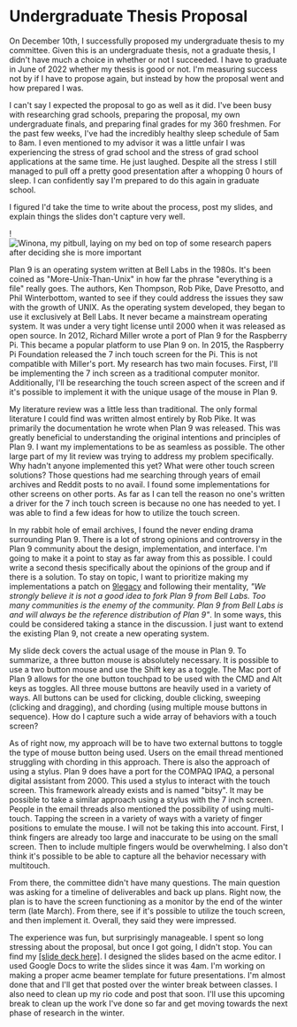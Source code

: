 # Undergraduate Thesis Proposal

On December 10th, I successfully proposed my undergraduate thesis to my
committee. Given this is an undergraduate thesis, not a graduate thesis, I
didn't have much a choice in whether or not I succeeded. I have to graduate in
June of 2022 whether my thesis is good or not. I'm measuring success not by if I
have to propose again, but instead by how the proposal went and how prepared I
was.

I can't say I expected the proposal to go as well as it did. I've been busy with
researching grad schools, preparing the proposal, my own undergraduate finals,
and preparing final grades for my 360 freshmen. For the past few weeks, I've had
the incredibly healthy sleep schedule of 5am to 8am. I even mentioned to my
advisor it was a little unfair I was experiencing the stress of grad school and
the stress of grad school applications at the same time. He just laughed.
Despite all the stress I still managed to pull off a pretty good presentation
after a whopping 0 hours of sleep. I can confidently say I'm prepared to do this
again in graduate school.

I figured I'd take the time to write about the process, post my slides, and
explain things the slides don't capture very well.

!![Winona, my pitbull, laying on my bed on top of some research papers after deciding she is more important](winona.jpg)

Plan 9 is an operating system written at Bell Labs in the 1980s. It's been
coined as "More-Unix-Than-Unix" in how far the phrase "everything is a file"
really goes. The authors, Ken Thompson, Rob Pike, Dave Presotto, and Phil
Winterbottom, wanted to see if they could address the issues they saw with the
growth of UNIX. As the operating system developed, they began to use it
exclusively at Bell Labs. It never became a mainstream operating system. It was
under a very tight license until 2000 when it was released as open source. In
2012, Richard Miller wrote a port of Plan 9 for the Raspberry Pi. This became a
popular platform to use Plan 9 on. In 2015, the Raspberry Pi Foundation released
the 7 inch touch screen for the Pi. This is not compatible with Miller's port.
My research has two main focuses. First, I'll be implementing the 7 inch screen
as a traditional computer monitor. Additionally, I'll be researching the touch
screen aspect of the screen and if it's possible to implement it with the unique
usage of the mouse in Plan 9.

My literature review was a little less than traditional. The only formal
literature I could find was written almost entirely by Rob Pike. It was
primarily the documentation he wrote when Plan 9 was released. This was greatly
beneficial to understanding the original intentions and principles of Plan 9. I
want my implementations to be as seamless as possible. The other large part of
my lit review was trying to address my problem specifically. Why hadn't anyone
implemented this yet? What were other touch screen solutions? Those questions
had me searching through years of email archives and Reddit posts to no avail.
I found some implementations for other screens on other ports. As far as I can
tell the reason no one's written a driver for the 7 inch touch screen is because
no one has needed to yet. I was able to find a few ideas for how to utilize the
touch screen.

In my rabbit hole of email archives, I found the never ending drama surrounding
Plan 9. There is a lot of strong opinions and controversy in the Plan 9
community about the design, implementation, and interface. I'm going to make it
a point to stay as far away from this as possible. I could write a second thesis
specifically about the opinions of the group and if there is a solution. To stay
on topic, I want to prioritize making my implementations a patch on
[9legacy](http://9legacy.org/)
and following their mentality, _"We strongly believe it is not a good idea to
fork Plan 9 from Bell Labs. Too many communities is the enemy of the community.
Plan 9 from Bell Labs is and will always be the reference distribution of Plan
9"_. In some ways, this could be considered taking a stance in the discussion. I
just want to extend the existing Plan 9, not create a new operating system.

My slide deck covers the actual usage of the mouse in Plan 9. To summarize, a
three button mouse is absolutely necessary. It is possible to use a two button
mouse and use the Shift key as a toggle. The Mac port of Plan 9 allows for the
one button touchpad to be used with the CMD and Alt keys as toggles. All three
mouse buttons are heavily used in a variety of ways. All buttons can be used for
clicking, double clicking, sweeping (clicking and dragging), and chording (using
multiple mouse buttons in sequence). How do I capture such a wide array of
behaviors with a touch screen?

As of right now, my approach will be to have two external buttons to toggle
the type of mouse button being used. Users on the email thread mentioned
struggling with chording in this approach. There is also the approach of using a
stylus. Plan 9 does have a port for the COMPAQ IPAQ, a personal digital
assistant from 2000. This used a stylus to interact with the touch screen. This
framework already exists and is named "bitsy". It may be possible to take a
similar approach using a stylus with the 7 inch screen. People in the email
threads also mentioned the possibility of using multi-touch. Tapping the screen
in a variety of ways with a variety of finger positions to emulate the mouse. I
will not be taking this into account. First, I think fingers are already too
large and inaccurate to be using on the small screen. Then to include multiple
fingers would be overwhelming. I also don't think it's possible to be able to
capture all the behavior necessary with multitouch.

From there, the committee didn't have many questions. The main question was
asking for a timeline of deliverables and back up plans. Right now, the plan is
to have the screen functioning as a monitor by the end of the winter term
(late March). From there, see if it's possible to utilize the touch screen, and
then implement it. Overall, they said they were impressed.

The experience was fun, but surprisingly manageable. I spent so long stressing
about the proposal, but once I got going, I didn't stop. You can find my
[[slide deck here]](../../research/files/proposal.pdf).
I designed the slides based on the acme editor. I used Google Docs to write the
slides since it was 4am. I'm working on making a proper acme beamer template for
future presentations. I'm almost done that and I'll get that posted over the
winter break between classes. I also need to clean up my rio code and post that
soon. I'll use this upcoming break to clean up the work I've done so far and get
moving towards the next phase of research in the winter.
